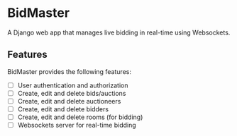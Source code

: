 # BidMaster

A Django web app that manages live bidding in real-time using Websockets.

## Features

BidMaster provides the following features:

- [ ] User authentication and authorization
- [ ] Create, edit and delete bids/auctions
- [ ] Create, edit and delete auctioneers
- [ ] Create, edit and delete bidders
- [ ] Create, edit and delete rooms (for bidding)
- [ ] Websockets server for real-time bidding
